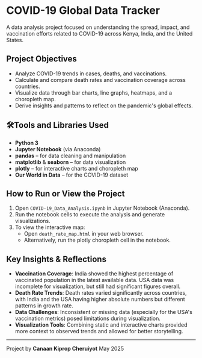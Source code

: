 # COVID-19 Global Data Tracker

A data analysis project focused on understanding the spread, impact, and vaccination efforts related to COVID-19 across Kenya, India, and the United States.

##  Project Objectives

- Analyze COVID-19 trends in cases, deaths, and vaccinations.
- Calculate and compare death rates and vaccination coverage across countries.
- Visualize data through bar charts, line graphs, heatmaps, and a choropleth map.
- Derive insights and patterns to reflect on the pandemic's global effects.

## 🛠Tools and Libraries Used

- **Python 3**
- **Jupyter Notebook** (via Anaconda)
- **pandas** – for data cleaning and manipulation
- **matplotlib** & **seaborn** – for data visualization
- **plotly** – for interactive charts and choropleth map
- **Our World in Data** – for the COVID-19 dataset

## How to Run or View the Project

1. Open `COVID-19_Data_Analysis.ipynb` in Jupyter Notebook (Anaconda).
2. Run the notebook cells to execute the analysis and generate visualizations.
3. To view the interactive map:
   - Open `death_rate_map.html` in your web browser.
   - Alternatively, run the plotly choropleth cell in the notebook.

##  Key Insights & Reflections

- **Vaccination Coverage**: India showed the highest percentage of vaccinated population in the latest available data. USA data was incomplete for visualization, but still had significant figures overall.
- **Death Rate Trends**: Death rates varied significantly across countries, with India and the USA having higher absolute numbers but different patterns in growth rate.
- **Data Challenges**: Inconsistent or missing data (especially for the USA's vaccination metrics) posed limitations during visualization.
- **Visualization Tools**: Combining static and interactive charts provided more context to observed trends and allowed for better storytelling.

---

 Project by **Canaan Kiprop Cheruiyot** 
 May 2025  
